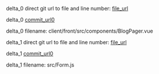 delta_0 direct git url to file and line number: [file_url](https://www.github.com/smallpath/blog/commit/a51846c462da07c2382d37ab38b5682f0f5abdb7/#diff-8ef633f799eb6f484d6a860e78b2a995f8db9520db9d146f8295e8b4ce006fabL56)

delta_0 [commit_url0](https://www.github.com/smallpath/blog/commit/a51846c462da07c2382d37ab38b5682f0f5abdb7)

delta_0 filename: client/front/src/components/BlogPager.vue



delta_1 direct git url to file and line number: [file_url](https://www.github.com/blocka/vue-simpleform/commit/122b8653e4d1d91babab8b7b0f283da34f7bd4de/#diff-29819454f367632d6b11da82b30c72dce6f168b30bfff09369a86353ad37dba5L54)

delta_1 [commit_url0](https://www.github.com/blocka/vue-simpleform/commit/122b8653e4d1d91babab8b7b0f283da34f7bd4de)

delta_1 filename: src/Form.js



